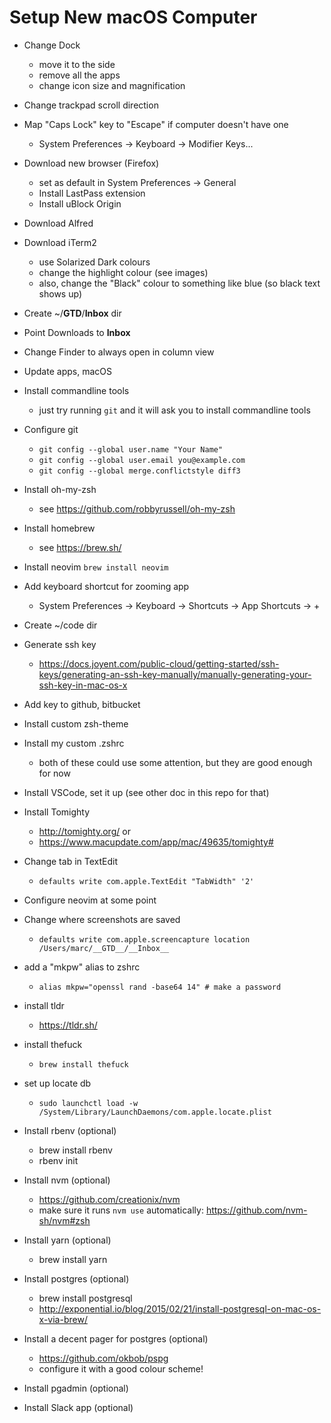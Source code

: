 Setup New macOS Computer
========================

* Change Dock
	- move it to the side
	- remove all the apps
	- change icon size and magnification

* Change trackpad scroll direction

* Map "Caps Lock" key to "Escape" if computer doesn't have one
	- System Preferences -> Keyboard -> Modifier Keys... 

* Download new browser (Firefox)
	- set as default in System Preferences -> General
	- Install LastPass extension
	- Install uBlock Origin

* Download Alfred

* Download iTerm2
	- use Solarized Dark colours
	- change the highlight colour (see images)
  - also, change the "Black" colour to something like blue (so black text shows up)

* Create ~/__GTD__/__Inbox__ dir

* Point Downloads to __Inbox__

* Change Finder to always open in column view

* Update apps, macOS

* Install commandline tools
	- just try running `git` and it will ask you to install commandline tools

* Configure git
	- `git config --global user.name "Your Name"`
	- `git config --global user.email you@example.com`
  - `git config --global merge.conflictstyle diff3`

* Install oh-my-zsh
	- see https://github.com/robbyrussell/oh-my-zsh

* Install homebrew
	- see https://brew.sh/

* Install neovim
	`brew install neovim`

* Add keyboard shortcut for zooming app
	- System Preferences -> Keyboard -> Shortcuts -> App Shortcuts -> +

* Create ~/code dir

* Generate ssh key
	- https://docs.joyent.com/public-cloud/getting-started/ssh-keys/generating-an-ssh-key-manually/manually-generating-your-ssh-key-in-mac-os-x

* Add key to github, bitbucket

* Install custom zsh-theme

* Install my custom .zshrc
	- both of these could use some attention, but they are good enough for now

* Install VSCode, set it up (see other doc in this repo for that)

* Install Tomighty
  - http://tomighty.org/ or
  - https://www.macupdate.com/app/mac/49635/tomighty#<Paste>

* Change tab in TextEdit
	- `defaults write com.apple.TextEdit "TabWidth" '2'`

* Configure neovim at some point

* Change where screenshots are saved
	- `defaults write com.apple.screencapture location /Users/marc/__GTD__/__Inbox__`

* add a "mkpw" alias to zshrc
  - `alias mkpw="openssl rand -base64 14" # make a password`

* install tldr
  - https://tldr.sh/

* install thefuck
  - `brew install thefuck`

* set up locate db
  - `sudo launchctl load -w /System/Library/LaunchDaemons/com.apple.locate.plist`

* Install rbenv (optional)
	- brew install rbenv
	- rbenv init

* Install nvm (optional)
	- https://github.com/creationix/nvm
	- make sure it runs `nvm use` automatically: https://github.com/nvm-sh/nvm#zsh

* Install yarn (optional)
	- brew install yarn

* Install postgres (optional)
	- brew install postgresql
	- http://exponential.io/blog/2015/02/21/install-postgresql-on-mac-os-x-via-brew/

* Install a decent pager for postgres (optional)
  - https://github.com/okbob/pspg
  - configure it with a good colour scheme!

* Install pgadmin (optional)

* Install Slack app (optional)
